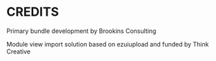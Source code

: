CREDITS
=======

Primary bundle development by Brookins Consulting

Module view import solution based on ezuiupload and funded by Think Creative
